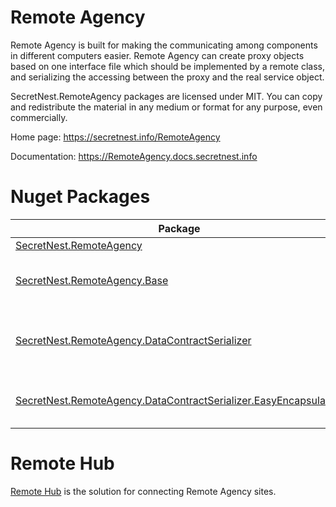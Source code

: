# Remote Agency
Remote Agency is built for making the communicating among components in different computers easier. 
Remote Agency can create proxy objects based on one interface file which should be implemented by a remote class, and serializing the accessing between the proxy and the real service object.

SecretNest.RemoteAgency packages are licensed under MIT. You can copy and redistribute the material in any medium or format for any purpose, even commercially.

Home page: https://secretnest.info/RemoteAgency

Documentation: https://RemoteAgency.docs.secretnest.info

# Nuget Packages
|Package|Description|
|---|---|
|[SecretNest.RemoteAgency](https://www.nuget.org/packages/SecretNest.RemoteAgency/)|Main library.|
|[SecretNest.RemoteAgency.Base](https://www.nuget.org/packages/SecretNest.RemoteAgency.Base/)|Base classes, interfaces and attributes of Remote Agency.|
|[SecretNest.RemoteAgency.DataContractSerializer](https://www.nuget.org/packages/SecretNest.RemoteAgency.DataContractSerializer/)|Using DataContractSerializer as serialization solution in Remote Agency.|
|[SecretNest.RemoteAgency.DataContractSerializer.EasyEncapsulation](https://www.nuget.org/packages/SecretNest.RemoteAgency.DataContractSerializer.EasyEncapsulation/)|Encapsulation including DataContractSerializer and RemoteAgency.|

# Remote Hub
[Remote Hub](https://secretnest.info/RemoteHub) is the solution for connecting Remote Agency sites.
